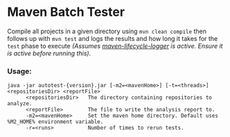 # Maven Batch Tester

Compile all projects in a given directory using `mvn clean compile` then follows up with `mvn test` and logs the results and how long it takes for the `test` phase to execute _(Assumes [maven-lifecycle-logger](https://github.com/jon-bell/maven-lifecycle-logger) is active. Ensure it is active before running this)_.

### Usage:

```
java -jar autotest-{version}.jar [-m2=<mavenHome>] [-t=<threads>] <repositoriesDir> <reportFile>
      <repositoriesDir>   The directory containing repositories to analyze.
      <reportFile>        The file to write the analysis report to.
      -m2=<mavenHome>     Set the maven home directory. Default uses %M2_HOME% environment variable.
      -r=<runs>           Number of times to rerun tests.
```